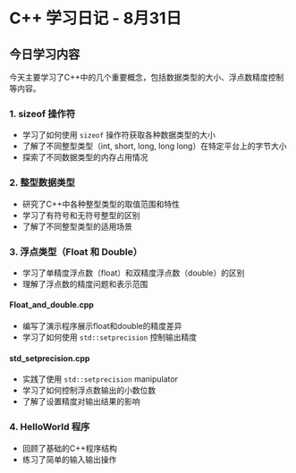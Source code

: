 # C++ 学习日记 - 8月31日

## 今日学习内容

今天主要学习了C++中的几个重要概念，包括数据类型的大小、浮点数精度控制等内容。

### 1. sizeof 操作符
- 学习了如何使用 `sizeof` 操作符获取各种数据类型的大小
- 了解了不同整型类型（int, short, long, long long）在特定平台上的字节大小
- 探索了不同数据类型的内存占用情况

### 2. 整型数据类型
- 研究了C++中各种整型类型的取值范围和特性
- 学习了有符号和无符号整型的区别
- 了解了不同整型类型的适用场景

### 3. 浮点类型（Float 和 Double）
- 学习了单精度浮点数（float）和双精度浮点数（double）的区别
- 理解了浮点数的精度问题和表示范围

#### Float_and_double.cpp
- 编写了演示程序展示float和double的精度差异
- 学习了如何使用 `std::setprecision` 控制输出精度

#### std_setprecision.cpp
- 实践了使用 `std::setprecision` manipulator
- 学习了如何控制浮点数输出的小数位数
- 了解了设置精度对输出结果的影响

### 4. HelloWorld 程序
- 回顾了基础的C++程序结构
- 练习了简单的输入输出操作
